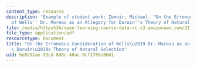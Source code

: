 ```yaml
---
content_type: resource
description: 'Example of student work: Zomnir, Michael. "On the Erroneous Consideration
  of Wells'' Dr. Moreau as an Allegory for Darwin''s Theory of Natural Selection."'
file: /media/https%3A/open-learning-course-data-rc.s3.amazonaws.com/21l-017-the-art-of-the-probable-literature-and-probability-spring-2008/be0291ae93cd8d8c40ac0cf1789e8b01_essay3_zomnir.pdf
file_type: application/pdf
resourcetype: Document
title: "On the Erroneous Consideration of Wells\u2019 Dr. Moreau as an Allegory for\
  \ Darwin\u2019s Theory of Natural Selection"
uid: be0291ae-93cd-8d8c-40ac-0cf1789e8b01
---
```

